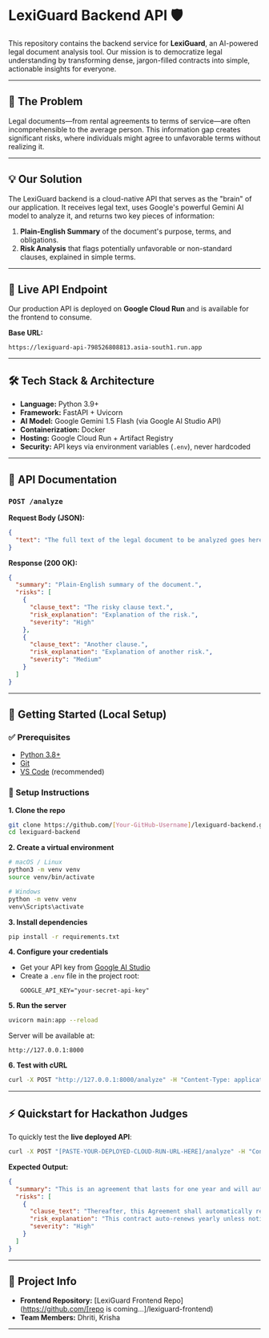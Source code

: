 # LexiGuard Backend API 🛡️

This repository contains the backend service for **LexiGuard**, an AI-powered legal document analysis tool. Our mission is to democratize legal understanding by transforming dense, jargon-filled contracts into simple, actionable insights for everyone.

---

## 🎯 The Problem

Legal documents—from rental agreements to terms of service—are often incomprehensible to the average person. This information gap creates significant risks, where individuals might agree to unfavorable terms without realizing it.

---

## 💡 Our Solution

The LexiGuard backend is a cloud-native API that serves as the "brain" of our application. It receives legal text, uses Google's powerful Gemini AI model to analyze it, and returns two key pieces of information:

1. **Plain-English Summary** of the document's purpose, terms, and obligations.  
2. **Risk Analysis** that flags potentially unfavorable or non-standard clauses, explained in simple terms.

---

## 🚀 Live API Endpoint

Our production API is deployed on **Google Cloud Run** and is available for the frontend to consume.

**Base URL:**  
```
https://lexiguard-api-798526808813.asia-south1.run.app
```

---

## 🛠️ Tech Stack & Architecture

- **Language:** Python 3.9+  
- **Framework:** FastAPI + Uvicorn  
- **AI Model:** Google Gemini 1.5 Flash (via Google AI Studio API)  
- **Containerization:** Docker  
- **Hosting:** Google Cloud Run + Artifact Registry  
- **Security:** API keys via environment variables (`.env`), never hardcoded  

---

## 📖 API Documentation

### `POST /analyze`

**Request Body (JSON):**
```json
{
  "text": "The full text of the legal document to be analyzed goes here..."
}
```

**Response (200 OK):**
```json
{
  "summary": "Plain-English summary of the document.",
  "risks": [
    {
      "clause_text": "The risky clause text.",
      "risk_explanation": "Explanation of the risk.",
      "severity": "High"
    },
    {
      "clause_text": "Another clause.",
      "risk_explanation": "Explanation of another risk.",
      "severity": "Medium"
    }
  ]
}
```

---

## 🏁 Getting Started (Local Setup)

### ✅ Prerequisites
- [Python 3.8+](https://www.python.org/downloads/)  
- [Git](https://git-scm.com/downloads/)  
- [VS Code](https://code.visualstudio.com/) (recommended)

### 📝 Setup Instructions

**1. Clone the repo**
```bash
git clone https://github.com/[Your-GitHub-Username]/lexiguard-backend.git
cd lexiguard-backend
```

**2. Create a virtual environment**
```bash
# macOS / Linux
python3 -m venv venv
source venv/bin/activate

# Windows
python -m venv venv
venv\Scripts\activate
```

**3. Install dependencies**
```bash
pip install -r requirements.txt
```

**4. Configure your credentials**
- Get your API key from [Google AI Studio](https://aistudio.google.com/app/apikey)  
- Create a `.env` file in the project root:  
  ```env
  GOOGLE_API_KEY="your-secret-api-key"
  ```

**5. Run the server**
```bash
uvicorn main:app --reload
```

Server will be available at:  
```
http://127.0.0.1:8000
```

**6. Test with cURL**
```bash
curl -X POST "http://127.0.0.1:8000/analyze" -H "Content-Type: application/json" -d '{"text": "The tenant agrees to a 12-month lease with auto-renewal unless terminated 90 days before expiry."}'
```

---

## ⚡ Quickstart for Hackathon Judges

To quickly test the **live deployed API**:

```bash
curl -X POST "[PASTE-YOUR-DEPLOYED-CLOUD-RUN-URL-HERE]/analyze" -H "Content-Type: application/json" -d '{"text": "This Agreement shall commence on the Effective Date and shall continue for a period of one (1) year. Thereafter, this Agreement shall automatically renew for successive one (1) year periods unless either party provides written notice of non-renewal at least ninety (90) days prior to the end of the then-current term."}'
```

**Expected Output:**
```json
{
  "summary": "This is an agreement that lasts for one year and will automatically renew unless canceled 90 days before expiration.",
  "risks": [
    {
      "clause_text": "Thereafter, this Agreement shall automatically renew...",
      "risk_explanation": "This contract auto-renews yearly unless notice is given well in advance.",
      "severity": "High"
    }
  ]
}
```

---

## 📌 Project Info

- **Frontend Repository:** [LexiGuard Frontend Repo](https://github.com/[repo is coming...]/lexiguard-frontend)  
- **Team Members:** Dhriti, Krisha  

---
